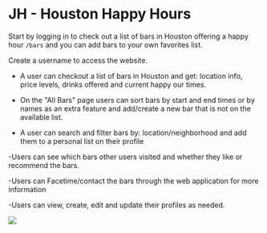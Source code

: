 # JH - Houston Happy Hours

Start by logging in to check out a list of bars in Houston offering a happy hour ```/bars``` and you can add bars to your own favorites list.

Create a username to access the website.
- A user can checkout a list of bars in Houston and get: location info, price levels, drinks offered and current happy our times.

- On the "All Bars" page users can sort bars by start and end times or by names as an extra feature and add/create a new bar that is not on the available list.

- A user can search and filter bars by: location/neighborhood and add them to a personal list on their profile

-Users can see which bars other users visited and whether they like or recommend the bars.

-Users can Facetime/contact the bars through the web application for more information

-Users can view, create, edit and update their profiles as needed.

![](happy-hour.gif)
